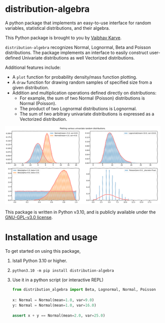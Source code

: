 # distribution-algebra
A python package that implements an easy-to-use interface for random
variables, statistical distributions, and their algebra.

This Python package is brought to you by [Vaibhav Karve](https://vaibhavkarve.github.io).

`distribution-algebra` recognizes Normal, Lognormal, Beta and Poisson
distributions. The package implements an interface to easily construct
user-defined Univariate distributions as well Vectorized distributions.

Additional features include:
- A `plot` function for probability density/mass function plotting.
- A `draw` function for drawing random samples of specified size from a given distribution.
- Addition and multiplication operations defined directly on distributions:
  - For example, the sum of two Normal (Poisson) distributions is Normal (Poisson).
  - The product of two Lognormal distributions is Lognormal.
  - The sum of two arbitrary univariate distributions is expressed as a Vectorized distribution.


![Example plot](https://github.com/vaibhavkarve/distribution-algebra/blob/main/docs/example_plot_univariate.png)

This package is written in Python v3.10, and is publicly available
under the [GNU-GPL-v3.0
license](https://github.com/vaibhavkarve/normal-form/blob/main/LICENSE).


# Installation and usage

To get started on using this package,

1.  Istall Python 3.10 or higher.
2.  `python3.10 -m pip install distribution-algebra`
3.  Use it in a python script (or interactive REPL)

    ```python
    from distribution_algebra import Beta, Lognormal, Normal, Poisson

    x: Normal = Normal(mean=1.0, var=9.0)
	y: Normal = Normal(mean=1.0, var=16.0)

	assert x + y == Normal(mean=2.0, var=25.0)
    ```
